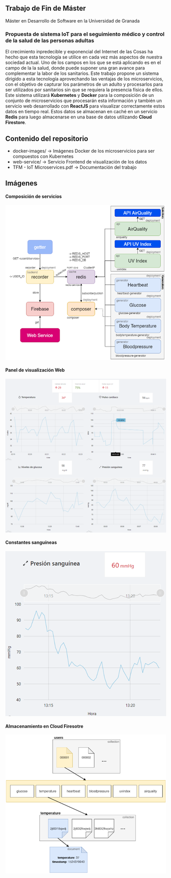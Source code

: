 ## Trabajo de Fin de Máster

Máster en Desarrollo de Software en la Universidad de Granada

### Propuesta de sistema IoT para el seguimiento médico y control de la salud de las personas adultas

El crecimiento inpredecible y exponencial del Internet de las Cosas ha hecho que esta tecnología
se utilice en cada vez más aspectos de nuestra sociedad actual. Uno de los campos en los que se está
aplicando es en el campo de la la salud, donde puede suponer una gran avance para complementar la labor
de los sanitarios. Este trabajo propone un sistema dirigido a esta tecnología aprovechando las ventajas de
los microservicios, con el objetivo de capturar los parámetros de un adulto y procesarlos para ser
utilizados por sanitarios sin que se requiera la presencia física de ellos. Este sistema utilizará
**Kubernetes** y **Docker** para la composición de un conjunto de microservicios que procesarán esta información y
también un servicio web desarrollado con **ReactJS** para visualizar correctamente estos datos en tiempo real. Estos datos se almacenan en caché en un servicio **Redis** para luego almacenarse en una base de datos utilizando **Cloud Firestore**.

## Contenido del repositorio

- docker-images/ -> Imágenes Docker de los microservicios para ser compuestos con Kubernetes
- web-service/ -> Servicio Frontend de visualización de los datos
- TFM - IoT Microservices.pdf -> Documentación del trabajo

## Imágenes

#### Composición de servicios

![Composición de servicios](/img/composicion.png)

#### Panel de visualización Web

![Composición de servicios](/img/dashboard.png)

#### Constantes sanguíneas

![Composición de servicios](/img/presionsanguinea.png)

#### Almacenamiento en Cloud Firesotre

![Composición de servicios](/img/cloudfirestore.png)
